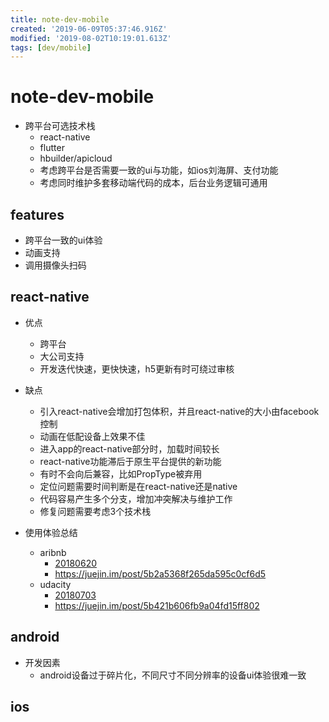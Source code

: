 ```yaml
---
title: note-dev-mobile
created: '2019-06-09T05:37:46.916Z'
modified: '2019-08-02T10:19:01.613Z'
tags: [dev/mobile]
---
```


# note-dev-mobile
- 跨平台可选技术栈
    - react-native
    - flutter
    - hbuilder/apicloud
    - 考虑跨平台是否需要一致的ui与功能，如ios刘海屏、支付功能
    - 考虑同时维护多套移动端代码的成本，后台业务逻辑可通用

## features
- 跨平台一致的ui体验
- 动画支持
- 调用摄像头扫码

## react-native
- 优点
    - 跨平台
    - 大公司支持
    - 开发迭代快速，更快快速，h5更新有时可绕过审核
- 缺点
    - 引入react-native会增加打包体积，并且react-native的大小由facebook控制
    - 动画在低配设备上效果不佳
    - 进入app的react-native部分时，加载时间较长
    - react-native功能滞后于原生平台提供的新功能
    - 有时不会向后兼容，比如PropType被弃用
    - 定位问题需要时间判断是在react-native还是native
    - 代码容易产生多个分支，增加冲突解决与维护工作
    - 修复问题需要考虑3个技术栈

- 使用体验总结
    - aribnb
        - [20180620](https://medium.com/airbnb-engineering/react-native-at-airbnb-f95aa460be1c)
        - https://juejin.im/post/5b2a5368f265da595c0cf6d5
    - udacity
        - [20180703](https://engineering.udacity.com/react-native-a-retrospective-from-the-mobile-engineering-team-at-udacity-89975d6a8102)
        - https://juejin.im/post/5b421b606fb9a04fd15ff802

## android
- 开发因素
    - android设备过于碎片化，不同尺寸不同分辨率的设备ui体验很难一致
## ios
